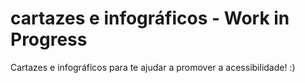 # cartazes e infográficos - Work in Progress
Cartazes e infográficos para te ajudar a promover a acessibilidade! :)
